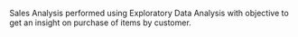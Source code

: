 Sales Analysis performed using Exploratory Data Analysis with objective to get an insight on purchase of items by customer.
